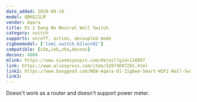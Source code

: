 ```yaml
---
date_added: 2020-09-19
model: QBKG21LM
vendor: Aqara
title: D1 1 Gang No Neutral Wall Switch 
category: switch
supports: on/off, action, decoupled mode
zigbeemodel: ['lumi.switch.b1lacn02']
compatible: [z2m,iob,zha,deconz]
deconz: 4804
mlink: https://www.xiaomiyoupin.com/detail?gid=118897
link: https://www.aliexpress.com/item/32974697281.html
link2: https://www.banggood.com/NEW-Aqara-D1-Zigbee-Smart-WIFI-Wall-Switch-1-or-2-or-3-Gang-LIVE-or-NEUTRAL-LINE-Xiaomi-Mijia-APP-Remote-Controller-p-1644324.html
link3: 
---
```


Doesn't work as a router and doesn't support power meter.
